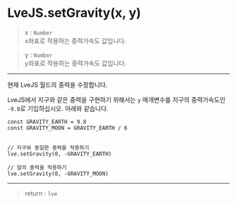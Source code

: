 # LveJS.setGravity(x, y)

> x : `Number`  
  x좌표로 작용하는 중력가속도 값입니다.

> y : `Number`  
  y좌표로 작용하는 중력가속도 값입니다.

---

현재 LveJS 월드의 중력을 수정합니다.  

LveJS에서 지구와 같은 중력을 구현하기 위해서는 `y` 매개변수를 지구의 중력가속도인 `-9.8`로 기입하십시오. 아래와 같습니다.

```
const GRAVITY_EARTH = 9.8
const GRAVITY_MOON = GRAVITY_EARTH / 6


// 지구와 동일한 중력을 적용하기
lve.setGravity(0, -GRAVITY_EARTH)

// 달의 중력을 적용하기
lve.setGravity(0, -GRAVITY_MOON)
```

---

> return : `lve`